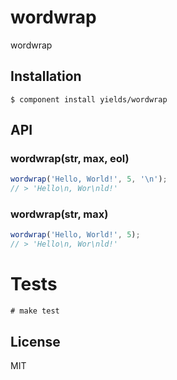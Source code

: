 
# wordwrap

  wordwrap

## Installation

    $ component install yields/wordwrap

## API

### wordwrap(str, max, eol)

```javascript
wordwrap('Hello, World!', 5, '\n');
// > 'Hello\n, Wor\nld!'
```

### wordwrap(str, max)

```javascript
wordwrap('Hello, World!', 5);
// > 'Hello\n, Wor\nld!'
```

# Tests

    # make test

## License

  MIT
